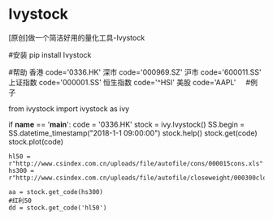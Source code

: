 # Ivystock
[原创]做一个简洁好用的量化工具-Ivystock

#安装
pip install Ivystock

#帮助
    香港
    code='0336.HK'
    深市
    code='000969.SZ'
    沪市
    code='600011.SS'
    上证指数
    code='000001.SS'
    恒生指数
    code='^HSI'
    美股
    code='AAPL'
    
#例子    
    
from ivystock import ivystock as ivy

if __name__ == '__main__':
    code = '0336.HK'
    stock = ivy.Ivystock()
    SS.begin = SS.datetime_timestamp("2018-1-1 09:00:00")
    stock.help()
    stock.get(code)
    stock.plot(code)

    hl50 = r"http://www.csindex.com.cn/uploads/file/autofile/cons/000015cons.xls"
    hs300 = r"http://www.csindex.com.cn/uploads/file/autofile/closeweight/000300closeweight.xls"

    aa = stock.get_code(hs300)
    #红利50
    dd = stock.get_code('hl50')
